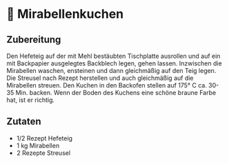 # 🥧 Mirabellenkuchen

## Zubereitung

Den Hefeteig auf der mit Mehl bestäubten Tischplatte ausrollen und auf ein mit Backpapier ausgelegtes Backblech legen, gehen lassen. Inzwischen die Mirabellen waschen, ensteinen und dann gleichmäßig auf den Teig legen. Die Streusel nach Rezept herstellen und auch gleichmäßig auf die Mirabellen streuen. Den Kuchen in den Backofen stellen auf 175° C ca. 30-35 Min. backen. Wenn der Boden des Kuchens eine schöne braune Farbe hat, ist er richtig.

## Zutaten

- 1/2 Rezept Hefeteig
- 1 kg Mirabellen
- 2 Rezepte Streusel
